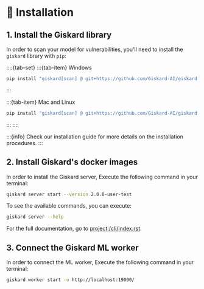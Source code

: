 # 🔧 Installation


## 1. Install the Giskard library

In order to scan your model for vulnerabilities, you'll need to install the `giskard` library with `pip`:

::::{tab-set} 
:::{tab-item} Windows

```sh
pip install "giskard[scan] @ git+https://github.com/Giskard-AI/giskard.git@user-test/19-05-2023#subdirectory=python-client" --user
```

:::

:::{tab-item} Mac and Linux

```sh
pip install "giskard[scan] @ git+https://github.com/Giskard-AI/giskard.git@user-test/19-05-2023#subdirectory=python-client"
```

:::
::::

:::{info}
Check our installation guide for more details on the installation procedures.
:::


## 2. Install Giskard's docker images
In order to install the Giskard server, Execute the following command in your terminal:
```sh
giskard server start --version 2.0.0-user-test
```
To see the available commands, you can execute:
```sh
giskard server --help  
```
For the full documentation, go to <project:/cli/index.rst>.

## 3. Connect the Giskard ML worker
In order to connect the ML worker, Execute the following command in your terminal:
```sh
giskard worker start -u http://localhost:19000/
```